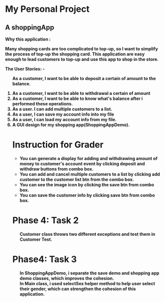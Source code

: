 <h1> My Personal Project </h1>

<h2> A shoppingApp </h2>

<strong>Why this application <strong>:
<p>Many shopping cards are too complicated to top-up, so I want to simplify the process of top-up the shopping card.
This application are easy enough to lead customers to top-up and use this app to shop in the store.</p>


The User Stories:
-<ol> As a customer, I want to be able to deposit a certain of amount to 
  the balance.
<li>As a customer, I want to be able to withdrawal a certain of amount
<li> As a customer, I want to be able to know what's balance after i performed 
  these operations. 
<li>As a user. I can add multiple customers to a list.

<li>As a user, I can save my account info into my file
<li>As a user, I can load my account info from my file.
<li>A GUI design for my shopping app(ShoppingAppDemo).



<h1> Instruction for Grader </h1>

<ul>
<li>You can generate a display for adding and withdrawing amount of money to customer's account event by clicking deposit and
withdraw buttons from combo box.
<li>You can add and cancel multiple customers to a list by clicking 
add customer to the customer list btn from the combo box.
<li>You can see the image icon by clicking the save btn from 
combo box.
<li>You can save the customer info by clicking save btn from
combo box.
</ul>

<h1>Phase 4: Task 2 </h1>

<ul>Customer class throws two different exceptions and test them in
Customer Test.
</ul>

<h1> Phase4: Task 3 </h1>
<ul> In ShoppingAppDemo, i separate the save demo and shopping app demo classes, which improves the cohesion.
</ul>
<ul>In Main class, i used selectSex helper method to help user select their gender,
which can strengthen the cohesion of this application.</ul>
